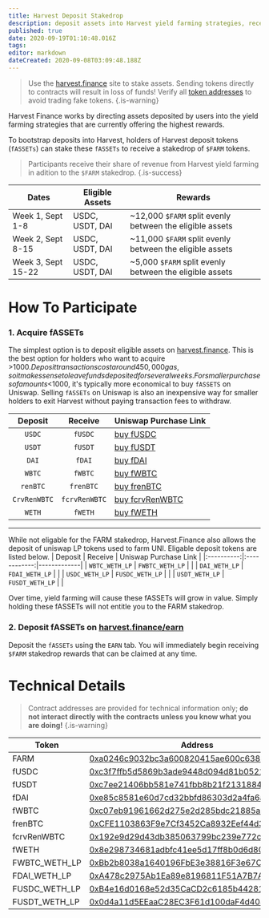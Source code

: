 ```yaml
---
title: Harvest Deposit Stakedrop
description: deposit assets into Harvest yield farming strategies, receive FARM
published: true
date: 2020-09-19T01:10:48.016Z
tags: 
editor: markdown
dateCreated: 2020-09-08T03:09:48.188Z
---
```


> Use the [harvest.finance](https://harvest.finance) site to stake assets. Sending tokens directly to contracts will result in loss of funds! Verify all [token addresses](https://github.com/harvest-finance/harvest) to avoid trading fake tokens.
{.is-warning}

Harvest Finance works by directing assets deposited by users into the yield farming strategies that are currently offering the highest rewards.

To bootstrap deposits into Harvest, holders of Harvest deposit tokens (`fASSETs`) can stake these `fASSETs` to receive a stakedrop of `$FARM` tokens.

> Participants receive their share of revenue from Harvest yield farming in adition to the `$FARM` stakedrop.
{.is-success}


| Dates  | Eligible Assets | Rewards |
|--------|-----------------|---------|
| Week 1, Sept 1-8  | USDC, USDT, DAI | ~12,000 `$FARM` split evenly between the eligible assets|     
| Week 2, Sept 8-15 | USDC, USDT, DAI | ~11,000 `$FARM` split evenly between the eligible assets|     
| Week 3, Sept 15-22 | USDC, USDT, DAI | ~5,000 `$FARM` split evenly between the eligible assets|  

# How To Participate

### 1. Acquire fASSETs

The simplest option is to deposit eligible assets on [harvest.finance](https://harvest.finance). This is the best option for holders who want to acquire >$1000. Deposit transactions cost around 450,000 gas, so it makes sense to leave funds deposited for several weeks. For smaller purchases of amounts <$1000, it's typically more economical to buy `fASSETS` on Uniswap. Selling `fASSETs` on Uniswap is also an inexpensive way for smaller holders to exit Harvest without paying transaction fees to withdraw.


| Deposit    | Receive      | Uniswap Purchase Link |
|:----------:|:------------:|-------------|
| `USDC`     | `fUSDC`   		|[buy fUSDC](https://app.uniswap.org/#/swap?outputCurrency=0xc3f7ffb5d5869b3ade9448d094d81b0521e8326f)|
| `USDT`     | `fUSDT`   		|[buy fUSDT](https://app.uniswap.org/#/swap?outputCurrency=0xc7ee21406bb581e741fbb8b21f213188433d9f2f)|
| `DAI`			 | `fDAI`				|[buy fDAI](http://uniswap.exchange/swap?outputCurrency=0xe85c8581e60d7cd32bbfd86303d2a4fa6a951dac)|
| `WBTC`	   | `fWBTC`	  	|[buy fWBTC](https://app.uniswap.org/#/swap?outputCurrency=0xc07eb91961662d275e2d285bdc21885a4db136b0)
| `renBTC`   |`frenBTC`   	|[buy frenBTC](https://app.uniswap.org/#/swap?outputCurrency=0xfbe122d0ba3c75e1f7c80bd27613c9f35b81feec)
|`CrvRenWBTC`|`fcrvRenWBTC`	|[buy fcrvRenWBTC](https://app.uniswap.org/#/swap?outputCurrency=0x192e9d29d43db385063799bc239e772c3b6888f3)
| `WETH`  	 |`fWETH`				|[buy fWETH](https://app.uniswap.org/#/swap?outputCurrency=0x8e298734681adbfc41ee5d17ff8b0d6d803e7098)

-------------
While not eligable for the FARM stakedrop, Harvest.Finance also allows the deposit of uniswap LP tokens used to farm UNI. Eligable deposit tokens are listed below.
| Deposit    | Receive      | Uniswap Purchase Link |
|:----------:|:------------:|-------------|
| `WBTC_WETH_LP`	| `FWBTC_WETH_LP` |		|
| `DAI_WETH_LP` 	| `FDAI_WETH_LP` 	|		|
| `USDC_WETH_LP`	| `FUSDC_WETH_LP`	|		|
| `USDT_WETH_LP` 	| `FUSDT_WETH_LP` |				|


Over time, yield farming will cause these fASSETs will grow in value. Simply holding these fASSETs will not entitle you to the FARM stakedrop.

### 2. Deposit fASSETs on [harvest.finance/earn](https://harvest.finance/earn)

Deposit the `fASSETs` using the `EARN` tab. You will immediately begin receiving `$FARM` stakedrop rewards that can be claimed at any time.




# Technical Details

> Contract addresses are provided for technical information only; **do not interact directly with the contracts unless you know what you are doing!**
{.is-warning}


| Token | Address | Rewards Staking Pool |
|-------|---------|--------------|
| FARM  | [0xa0246c9032bc3a600820415ae600c6388619a14d][es-farm]  | [0xae024F29C26D6f71Ec71658B1980189956B0546D][es-pool-farm-week1] |
| fUSDC | [0xc3f7ffb5d5869b3ade9448d094d81b0521e8326f][es-fusdc] | [0xE1f9A3EE001a2EcC906E8de637DBf20BB2d44633][es-pool-fusdc-week1] |
| fUSDT | [0xc7ee21406bb581e741fbb8b21f213188433d9f2f][es-fusdt] | [0x5bd997039FFF16F653EF15D1428F2C791519f58d][es-pool-fusdt-week1] |
| fDAI  | [0xe85c8581e60d7cd32bbfd86303d2a4fa6a951dac][es-fdai]  | [0xF9E5f9024c2f3f2908A1d0e7272861a767C9484b][es-pool-fdai-week1] |
| fWBTC | [0xc07eb91961662d275e2d285bdc21885a4db136b0][es-fWBTC] | [0x6291eCe696CB6682a9bb1d42fca4160771b1D7CC][es-pool-fwbtc]|
| frenBTC| [0xCFE1103863F9e7Cf3452Ca8932Eef44d314bf9C5][es-frenbtc]| [0xCFE1103863F9e7Cf3452Ca8932Eef44d314bf9C5][es-pool-frenbtc]|
|fcrvRenWBTC|[0x192e9d29d43db385063799bc239e772c3b6888f3][es-fcrvrenwbtc]| [0x5365A2C47b90EE8C9317faC20edC3ce7037384FB][es-pool-fcrvrenwbtc]|
| fWETH	|[0x8e298734681adbfc41ee5d17ff8b0d6d803e7098][es-fweth] | [0xe11c81b924bb91b44bae19793539054b48158a9d][es-pool-fweth]|
| FWBTC_WETH_LP |[0xBb2b8038a1640196FbE3e38816F3e67Cba72D940][es-fweth-wbtc]| FARM rewards not availiable. |
| FDAI_WETH_LP 	|[0xA478c2975Ab1Ea89e8196811F51A7B7Ade33eB11][es-fdai-weth] | FARM rewards not availiable. |
| FUSDC_WETH_LP	|[0xB4e16d0168e52d35CaCD2c6185b44281Ec28C9Dc][es-fusdc-weth]| FARM rewards not availiable. |
| FUSDT_WETH_LP |[0x0d4a11d5EEaaC28EC3F61d100daF4d40471f1852][es-fusdt-weth]| FARM rewards not availiable. |



[es-farm]: https://etherscan.io/token/0xa0246c9032bc3a600820415ae600c6388619a14d
[es-fusdc]: https://etherscan.io/token/0xc3f7ffb5d5869b3ade9448d094d81b0521e8326f
[es-fusdt]: https://etherscan.io/token/0xc7ee21406bb581e741fbb8b21f213188433d9f2f
[es-fdai]: https://etherscan.io/token/0xe85c8581e60d7cd32bbfd86303d2a4fa6a951dac
[es-fwbtc]: https://etherscan.io/token/0xc07eb91961662d275e2d285bdc21885a4db136b0
[es-frenbtc]: https://etherscan.io/address/0xCFE1103863F9e7Cf3452Ca8932Eef44d314bf9C5
[es-fcrvrenwbtc]: https://etherscan.io/token/0x192e9d29d43db385063799bc239e772c3b6888f3
[es-fweth]: https://etherscan.io/token/0x8e298734681adbfc41ee5d17ff8b0d6d803e7098
[es-fweth-wbtc]: https://etherscan.io/token/0xBb2b8038a1640196FbE3e38816F3e67Cba72D940
[es-fdai-weth]: https://etherscan.io/token/0xA478c2975Ab1Ea89e8196811F51A7B7Ade33eB11
[es-fusdc-weth]: https://etherscan.io/token/0xB4e16d0168e52d35CaCD2c6185b44281Ec28C9Dc
[es-fusdt-weth]: https://etherscan.io/token/0x0d4a11d5EEaaC28EC3F61d100daF4d40471f1852


[es-fdai-contract]: https://etherscan.io/address/0xe85c8581e60d7cd32bbfd86303d2a4fa6a951dac#readContract
[es-fusdt-contract]: https://etherscan.io/address/0xc7ee21406bb581e741fbb8b21f213188433d9f2f#readContract
[es-fusdc-contract]: https://etherscan.io/address/0xc3f7ffb5d5869b3ade9448d094d81b0521e8326f#readContract

[es-pool-farm-week1]: https://etherscan.io/address/0xae024F29C26D6f71Ec71658B1980189956B0546D#readContract
[es-pool-fdai-week1]: https://etherscan.io/address/0xF9E5f9024c2f3f2908A1d0e7272861a767C9484b#readContract
[es-pool-fusdc-week1]: https://etherscan.io/address/0xE1f9A3EE001a2EcC906E8de637DBf20BB2d44633#readContract
[es-pool-fusdt-week1]: https://etherscan.io/address/0x5bd997039FFF16F653EF15D1428F2C791519f58d#readContract
[es-pool-fwbtc]: https://etherscan.io/address/0x6291eCe696CB6682a9bb1d42fca4160771b1D7CC#readContract
[es-pool-frenbtc]: https://etherscan.io/address/0xCFE1103863F9e7Cf3452Ca8932Eef44d314bf9C5#readContract
[es-pool-fcrvrenwbtc]: https://etherscan.io/address/0x5365A2C47b90EE8C9317faC20edC3ce7037384FB#readContract
[es-pool-fweth]: https://etherscan.io/address/0xe11c81b924bb91b44bae19793539054b48158a9d#readContract

[es-withdraw-buffer]: https://etherscan.io/tx/0x70fddec35fcf1f89fbfff90972be0e04ce0ae8c34abfaf2900e5210fdf86303e
[es-withdraw-nobuffer]: https://etherscan.io/tx/0x959045e3c8fb26a9eeab00e5ebe11fe62012cc7148f4d025c4c7f75ec0bed0bb
[uni-fusdc]: https://app.uniswap.org/#/swap?outputCurrency=0xc3f7ffb5d5869b3ade9448d094d81b0521e8326f










